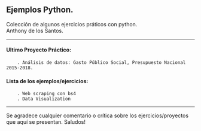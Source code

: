 ## Ejemplos Python.

Colección de algunos ejercicios práticos con python. <br>
Anthony de los Santos.

---
#### Ultimo Proyecto Práctico: 
		. Análisis de datos: Gasto Público Social, Presupuesto Nacional 2015-2018. 


#### Lista de los ejemplos/ejercicios:
		. Web scraping con bs4
		. Data Visualization

---
Se agradece cualquier comentario o crítica sobre los ejercicios/proyectos que aquí se presentan. 
Saludos! 
